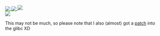 <a href="https://arget.cc">
  <img align="center" src="https://github-readme-stats.vercel.app/api?username=arget13&line_height=40&hide=contribs,prs&show_icons=true&count_private=true&theme=radical" />
  <img align="center" src="https://github-readme-stats.vercel.app/api/top-langs/?username=arget13&langs_count=3&theme=radical" />
  <img src="https://github-readme-streak-stats.herokuapp.com?user=arget13&theme=radical&mode=weekly" />
</a>
<br/>
<a href="https://twitter.com/intent/follow?screen_name=arget1313">
  <img src="https://img.shields.io/twitter/follow/arget1313?style=for-the-badge&logo=twitter&&labelColor=231333&color=382A47" />
</a>

This may not be much, so please note that I also (almost) got a [patch](https://sourceware.org/bugzilla/show_bug.cgi?id=29864) into the glibc XD
